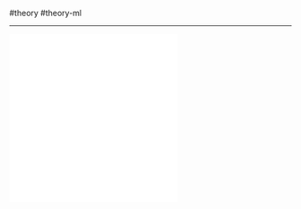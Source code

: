  #theory #theory-ml
 
---
![15. Оценка качества с использованием VGG19](2.%20Theory/Машинное%20обучение/Сверточные%20нейронные%20сети/15.%20Стилизация%20изображений/15.%20Оценка%20качества%20с%20использованием%20VGG19.md)
![15. Стилизация изображений. Практика](2.%20Theory/Машинное%20обучение/Сверточные%20нейронные%20сети/15.%20Стилизация%20изображений/15.%20Стилизация%20изображений.%20Практика.md)